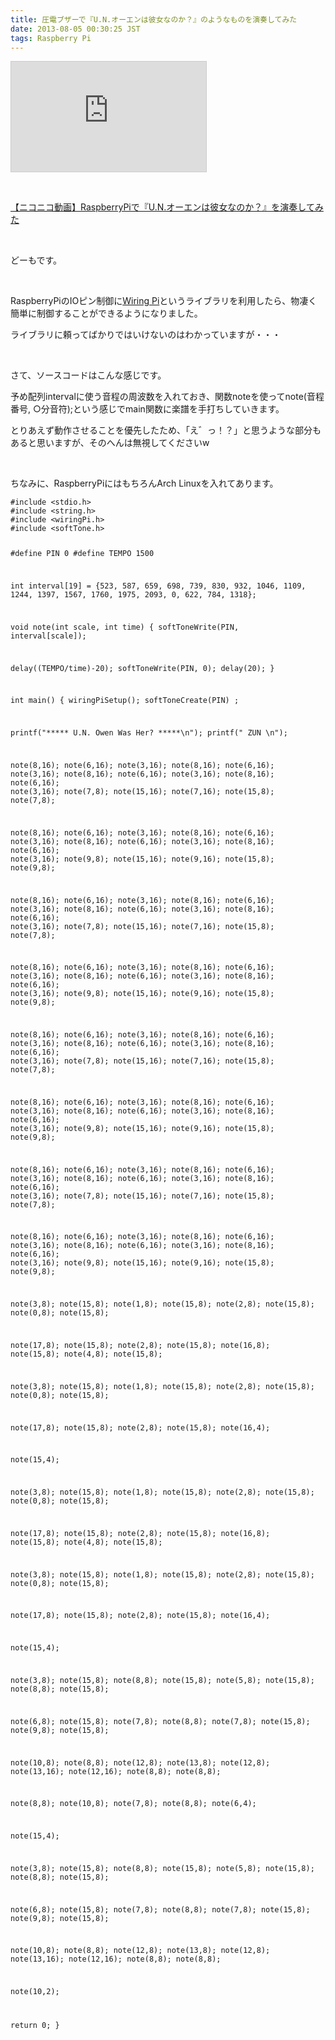 ```yaml
---
title: 圧電ブザーで『U.N.オーエンは彼女なのか？』のようなものを演奏してみた
date: 2013-08-05 00:30:25 JST
tags: Raspberry Pi
---
```

<div class="video"><iframe width="312" height="176" src="http://ext.nicovideo.jp/thumb/sm21513905" scrolling="no" style="border:solid 1px #CCC;" frameborder="0"><a href="http://www.nicovideo.jp/watch/sm21513905">【ニコニコ動画】RaspberryPiで『U.N.オーエンは彼女なのか？』を演奏してみた</a></iframe></div>
<p>&nbsp;</p>
<div class="video"><script type="text/javascript" src="http://ext.nicovideo.jp/thumb_watch/sm21513905?w=490&h=307"></script><noscript><a href="http://www.nicovideo.jp/watch/sm21513905">【ニコニコ動画】RaspberryPiで『U.N.オーエンは彼女なのか？』を演奏してみた</a></noscript></div>
<p>&nbsp;</p>
<p>どーもです。</p>
<p>&nbsp;</p>
<p>RaspberryPiのIOピン制御に<a href="http://wiringpi.com/">Wiring Pi</a>というライブラリを利用したら、物凄く簡単に制御することができるようになりました。</p>
<p>ライブラリに頼ってばかりではいけないのはわかっていますが・・・</p>
<p>&nbsp;</p>
<p>さて、ソースコードはこんな感じです。</p>
<p>予め配列intervalに使う音程の周波数を入れておき、関数noteを使ってnote(音程番号, ○分音符);という感じでmain関数に楽譜を手打ちしていきます。</p>
<p>とりあえず動作させることを優先したため、「え゛っ！？」と思うような部分もあると思いますが、そのへんは無視してくださいw</p>
<p>&nbsp;</p>
<p>ちなみに、RaspberryPiにはもちろんArch Linuxを入れてあります。</p>
<pre class="prettyprint linenums">
<code>#include &lt;stdio.h&gt;
#include &lt;string.h&gt;
#include &lt;wiringPi.h&gt;
#include &lt;softTone.h&gt;

#define PIN 0
#define TEMPO 1500

int interval[19] = {523, 587, 659, 698, 739, 830, 932, 1046, 1109, 1244, 1397, 1567, 1760, 1975, 2093, 0, 622, 784, 1318};

void note(int scale, int time)
{
  softToneWrite(PIN, interval[scale]);

  delay((TEMPO/time)-20);
  softToneWrite(PIN, 0);
  delay(20);
}

int main()
{
  wiringPiSetup();
  softToneCreate(PIN) ;

  printf("***** U.N. Owen Was Her? *****\n");
  printf("             ZUN              \n");

  note(8,16);
  note(6,16);
  note(3,16);
  note(8,16);
  note(6,16);
  note(3,16);
  note(8,16);
  note(6,16);
  note(3,16);
  note(8,16);
  note(6,16);
  note(3,16);
  note(7,8);
  note(15,16);
  note(7,16);
  note(15,8);
  note(7,8);

  note(8,16);
  note(6,16);
  note(3,16);
  note(8,16);
  note(6,16);
  note(3,16);
  note(8,16);
  note(6,16);
  note(3,16);
  note(8,16);
  note(6,16);
  note(3,16);
  note(9,8);
  note(15,16);
  note(9,16);
  note(15,8);
  note(9,8);

  note(8,16);
  note(6,16);
  note(3,16);
  note(8,16);
  note(6,16);
  note(3,16);
  note(8,16);
  note(6,16);
  note(3,16);
  note(8,16);
  note(6,16);
  note(3,16);
  note(7,8);
  note(15,16);
  note(7,16);
  note(15,8);
  note(7,8);

  note(8,16);
  note(6,16);
  note(3,16);
  note(8,16);
  note(6,16);
  note(3,16);
  note(8,16);
  note(6,16);
  note(3,16);
  note(8,16);
  note(6,16);
  note(3,16);
  note(9,8);
  note(15,16);
  note(9,16);
  note(15,8);
  note(9,8);

  note(8,16);
  note(6,16);
  note(3,16);
  note(8,16);
  note(6,16);
  note(3,16);
  note(8,16);
  note(6,16);
  note(3,16);
  note(8,16);
  note(6,16);
  note(3,16);
  note(7,8);
  note(15,16);
  note(7,16);
  note(15,8);
  note(7,8);

  note(8,16);
  note(6,16);
  note(3,16);
  note(8,16);
  note(6,16);
  note(3,16);
  note(8,16);
  note(6,16);
  note(3,16);
  note(8,16);
  note(6,16);
  note(3,16);
  note(9,8);
  note(15,16);
  note(9,16);
  note(15,8);
  note(9,8);

  note(8,16);
  note(6,16);
  note(3,16);
  note(8,16);
  note(6,16);
  note(3,16);
  note(8,16);
  note(6,16);
  note(3,16);
  note(8,16);
  note(6,16);
  note(3,16);
  note(7,8);
  note(15,16);
  note(7,16);
  note(15,8);
  note(7,8);

  note(8,16);
  note(6,16);
  note(3,16);
  note(8,16);
  note(6,16);
  note(3,16);
  note(8,16);
  note(6,16);
  note(3,16);
  note(8,16);
  note(6,16);
  note(3,16);
  note(9,8);
  note(15,16);
  note(9,16);
  note(15,8);
  note(9,8);

  note(3,8);
  note(15,8);
  note(1,8);
  note(15,8);
  note(2,8);
  note(15,8);
  note(0,8);
  note(15,8);

  note(17,8);
  note(15,8);
  note(2,8);
  note(15,8);
  note(16,8);
  note(15,8);
  note(4,8);
  note(15,8);

  note(3,8);
  note(15,8);
  note(1,8);
  note(15,8);
  note(2,8);
  note(15,8);
  note(0,8);
  note(15,8);

  note(17,8);
  note(15,8);
  note(2,8);
  note(15,8);
  note(16,4);

  note(15,4);

  note(3,8);
  note(15,8);
  note(1,8);
  note(15,8);
  note(2,8);
  note(15,8);
  note(0,8);
  note(15,8);

  note(17,8);
  note(15,8);
  note(2,8);
  note(15,8);
  note(16,8);
  note(15,8);
  note(4,8);
  note(15,8);

  note(3,8);
  note(15,8);
  note(1,8);
  note(15,8);
  note(2,8);
  note(15,8);
  note(0,8);
  note(15,8);

  note(17,8);
  note(15,8);
  note(2,8);
  note(15,8);
  note(16,4);

  note(15,4);



  note(3,8);
  note(15,8);
  note(8,8);
  note(15,8);
  note(5,8);
  note(15,8);
  note(8,8);
  note(15,8);

  note(6,8);
  note(15,8);
  note(7,8);
  note(8,8);
  note(7,8);
  note(15,8);
  note(9,8);
  note(15,8);

  note(10,8);
  note(8,8);
  note(12,8);
  note(13,8);
  note(12,8);
  note(13,16);
  note(12,16);
  note(8,8);
  note(8,8);

  note(8,8);
  note(10,8);
  note(7,8);
  note(8,8);
  note(6,4);

  note(15,4);

  note(3,8);
  note(15,8);
  note(8,8);
  note(15,8);
  note(5,8);
  note(15,8);
  note(8,8);
  note(15,8);

  note(6,8);
  note(15,8);
  note(7,8);
  note(8,8);
  note(7,8);
  note(15,8);
  note(9,8);
  note(15,8);

  note(10,8);
  note(8,8);
  note(12,8);
  note(13,8);
  note(12,8);
  note(13,16);
  note(12,16);
  note(8,8);
  note(8,8);

  note(10,2);

  return 0;
}
</code></pre>
